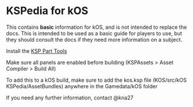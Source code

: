 # KSPedia for kOS
This contains **basic** information for kOS, and is not intended to replace the docs. This is intended to be used as a basic guide for players to use, but they should consult the docs if they need more information on a subject.

Install the [KSP Part Tools](https://forum.kerbalspaceprogram.com/index.php?/topic/160487-official-parttools/)

Make sure all panels are enabled before building (KSPAssets > Asset Compiler > Build All)

To add this to a kOS build, make sure to add the kos.ksp file (KOS/src/kOS KSPedia/AssetBundles) anywhere in the Gamedata/kOS folder

If you need any further information, contact @kna27
